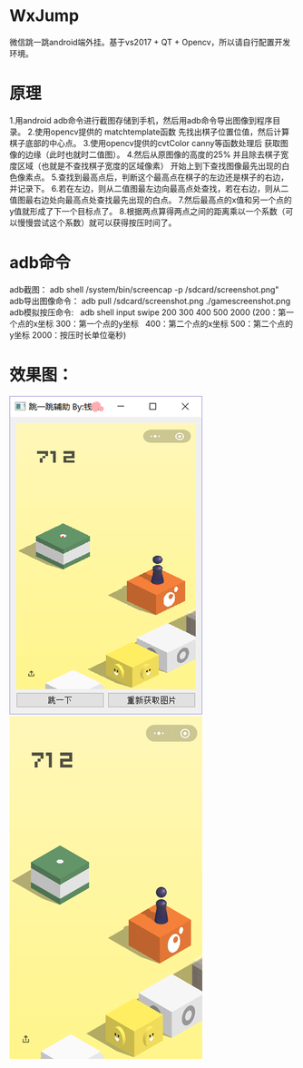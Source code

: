 # WxJump
微信跳一跳android端外挂。基于vs2017 + QT + Opencv，所以请自行配置开发环境。
# 原理
1.用android adb命令进行截图存储到手机，然后用adb命令导出图像到程序目录。
2.使用opencv提供的 matchtemplate函数 先找出棋子位置位值，然后计算棋子底部的中心点。
3.使用opencv提供的cvtColor canny等函数处理后 获取图像的边缘（此时也就时二值图）。
4.然后从原图像的高度的25% 并且除去棋子宽度区域（也就是不查找棋子宽度的区域像素） 开始上到下查找图像最先出现的白色像素点。
5.查找到最高点后，判断这个最高点在棋子的左边还是棋子的右边，并记录下。
6.若在左边，则从二值图最左边向最高点处查找，若在右边，则从二值图最右边处向最高点处查找最先出现的白点。
7.然后最高点的x值和另一个点的y值就形成了下一个目标点了。
8.根据两点算得两点之间的距离乘以一个系数（可以慢慢尝试这个系数）就可以获得按压时间了。

# adb命令
adb截图：         adb shell /system/bin/screencap -p /sdcard/screenshot.png"
adb导出图像命令：  adb pull /sdcard/screenshot.png ./gamescreenshot.png
adb模拟按压命令:   adb shell input swipe 200 300 400 500 2000  (200：第一个点的x坐标 300：第一个点的y坐标   400：第二个点的x坐标  500：第二个点的y坐标 2000：按压时长单位毫秒)


# 效果图：
![Image text](https://github.com/qianmang2/WXJump/raw/master/image/clientImage.png)
![Image text](https://github.com/qianmang2/WXJump/raw/master/image/screencap.png)
